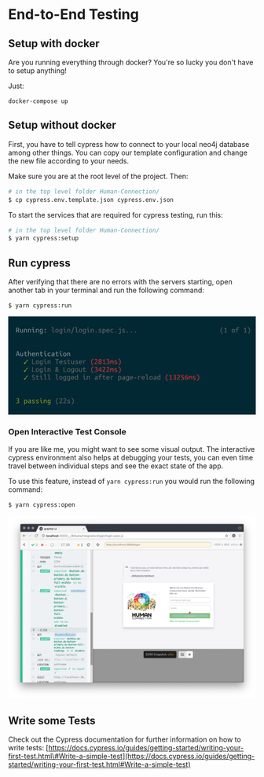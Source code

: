 # End-to-End Testing

## Setup with docker

Are you running everything through docker? You're so lucky you don't have to
setup anything!

Just:
```
docker-compose up
```

## Setup without docker

First, you have to tell cypress how to connect to your local neo4j database
among other things. You can copy our template configuration and change the new
file according to your needs.

Make sure you are at the root level of the project. Then:
```bash
# in the top level folder Human-Connection/
$ cp cypress.env.template.json cypress.env.json
```
To start the services that are required for cypress testing, run this:

```bash
# in the top level folder Human-Connection/
$ yarn cypress:setup
```

## Run cypress

After verifying that there are no errors with the servers starting, open another tab in your terminal and run the following command:

```bash
$ yarn cypress:run
```

![Console output after running cypress test](../.gitbook/assets/grafik%20%281%29.png)


### Open Interactive Test Console

If you are like me, you might want to see some visual output. The interactive cypress environment also helps at debugging your tests, you can even time travel between individual steps and see the exact state of the app.

To use this feature, instead of `yarn cypress:run` you would run the following command:

```bash
$ yarn cypress:open
```

![Interactive Cypress Environment](../.gitbook/assets/grafik-1%20%281%29.png)

## Write some Tests

Check out the Cypress documentation for further information on how to write tests:
[https://docs.cypress.io/guides/getting-started/writing-your-first-test.html\#Write-a-simple-test](https://docs.cypress.io/guides/getting-started/writing-your-first-test.html#Write-a-simple-test)

